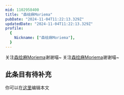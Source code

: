```yaml
---
mid: 1102958400
title: "森绘麻Moriema"
pubDate: "2024-11-04T11:22:13.329Z"
updatedDate: "2024-11-04T11:22:13.329Z"
profile:
  {
    Nickname: ["森绘麻Moriema"],
  }
---
```


关注[森绘麻Moriema](https://space.bilibili.com/1102958400)谢谢喵~ 关注[森绘麻Moriema](https://space.bilibili.com/1102958400)谢谢喵~

## 此条目有待补充
你可以在[这里](https://github.com/Yuhanawa/VTuber.ICU-Content/edit/master/v/森绘麻Moriema/index.md)编辑本文
